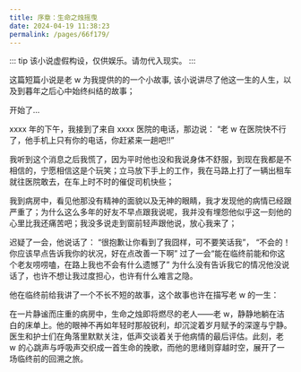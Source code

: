 ```yaml
---
title: 序章：生命之烛摇曳
date: 2024-04-19 11:38:23
permalink: /pages/66f179/
---
```


::: tip
该小说虚假构设，仅供娱乐。请勿代入现实。
:::

这篇短篇小说是老 w 为我提供的的一个小故事, 该小说讲尽了他这一生的人生，以及到暮年之后心中始终纠结的故事；

开始了...

xxxx 年的下午，我接到了来自 xxxx 医院的电话，那边说： “老 w 在医院快不行了，他手机上只有你的电话，你赶紧来一趟吧!!”

我听到这个消息之后我慌了，因为平时他也没和我说身体不舒服，到现在我都是不相信的，宁愿相信这是个玩笑；立马放下手上的工作，我在马路上打了一辆出租车就往医院敢去，在车上时不时的催促司机快些；

我到病房中，看见他那没有精神的面貌以及无神的眼睛，我才发现他的病情已经跟严重了；为什么这么多年的好友不早点跟我说呢，我并没有埋怨他似乎这一刻他的心里比我还痛苦吧；我没多说走到窗前轻声跟他说，放心我来了；

迟疑了一会，他说话了： “很抱歉让你看到了我囧样，可不要笑话我”， “不会的！你应该早点告诉我你的状况，好在点改善一下啊” 过了一会“能在临终前能和你这个老友唠唠嗑，在路上我也不会有什么遗憾了” 为什么没有告诉我它的情况他没说话了，也许不想让我过度担心，也许有什么难言之隐。

他在临终前给我讲了一个不长不短的故事，这个故事也许在描写老 w 的一生：

在一片静谧而庄重的病房中，生命之烛即将燃尽的老人——老 w，静静地躺在洁白的床单上。他的眼神不再如年轻时那般锐利，却沉淀着岁月赋予的深邃与宁静。医生和护士们在角落里默默关注，低声交谈着关于他病情的最后评估。此刻，老 w 的心跳声与呼吸声交织成一首生命的挽歌，而他的思绪则穿越时空，展开了一场临终前的回溯之旅。
